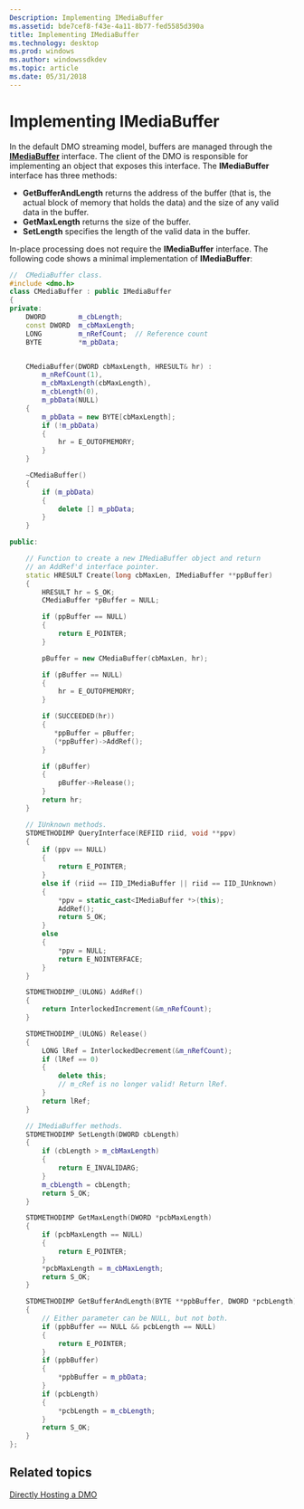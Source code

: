```yaml
---
Description: Implementing IMediaBuffer
ms.assetid: bde7cef8-f43e-4a11-8b77-fed5585d390a
title: Implementing IMediaBuffer
ms.technology: desktop
ms.prod: windows
ms.author: windowssdkdev
ms.topic: article
ms.date: 05/31/2018
---
```


# Implementing IMediaBuffer

In the default DMO streaming model, buffers are managed through the [**IMediaBuffer**](/windows/desktop/api/Mediaobj/nn-mediaobj-imediabuffer) interface. The client of the DMO is responsible for implementing an object that exposes this interface. The **IMediaBuffer** interface has three methods:

-   **GetBufferAndLength** returns the address of the buffer (that is, the actual block of memory that holds the data) and the size of any valid data in the buffer.
-   **GetMaxLength** returns the size of the buffer.
-   **SetLength** specifies the length of the valid data in the buffer.

In-place processing does not require the **IMediaBuffer** interface. The following code shows a minimal implementation of **IMediaBuffer**:


```C++
//  CMediaBuffer class.
#include <dmo.h>
class CMediaBuffer : public IMediaBuffer
{
private:
    DWORD        m_cbLength;
    const DWORD  m_cbMaxLength;
    LONG         m_nRefCount;  // Reference count
    BYTE         *m_pbData;


    CMediaBuffer(DWORD cbMaxLength, HRESULT& hr) :
        m_nRefCount(1),
        m_cbMaxLength(cbMaxLength),
        m_cbLength(0),
        m_pbData(NULL)
    {
        m_pbData = new BYTE[cbMaxLength];
        if (!m_pbData) 
        {
            hr = E_OUTOFMEMORY;
        }
    }

    ~CMediaBuffer()
    {
        if (m_pbData) 
        {
            delete [] m_pbData;
        }
    }

public:

    // Function to create a new IMediaBuffer object and return 
    // an AddRef'd interface pointer.
    static HRESULT Create(long cbMaxLen, IMediaBuffer **ppBuffer)
    {
        HRESULT hr = S_OK;
        CMediaBuffer *pBuffer = NULL;

        if (ppBuffer == NULL)
        {
            return E_POINTER;
        }

        pBuffer = new CMediaBuffer(cbMaxLen, hr);

        if (pBuffer == NULL)
        {
            hr = E_OUTOFMEMORY;
        }

        if (SUCCEEDED(hr))
        {
           *ppBuffer = pBuffer;
           (*ppBuffer)->AddRef();
        }

        if (pBuffer)
        {
            pBuffer->Release();
        }
        return hr;
    }

    // IUnknown methods.
    STDMETHODIMP QueryInterface(REFIID riid, void **ppv)
    {
        if (ppv == NULL) 
        {
            return E_POINTER;
        }
        else if (riid == IID_IMediaBuffer || riid == IID_IUnknown) 
        {
            *ppv = static_cast<IMediaBuffer *>(this);
            AddRef();
            return S_OK;
        }
        else
        {
            *ppv = NULL;
            return E_NOINTERFACE;
        }
    }

    STDMETHODIMP_(ULONG) AddRef()
    {
        return InterlockedIncrement(&m_nRefCount);
    }

    STDMETHODIMP_(ULONG) Release()
    {
        LONG lRef = InterlockedDecrement(&m_nRefCount);
        if (lRef == 0) 
        {
            delete this;
            // m_cRef is no longer valid! Return lRef.
        }
        return lRef;  
    }

    // IMediaBuffer methods.
    STDMETHODIMP SetLength(DWORD cbLength)
    {
        if (cbLength > m_cbMaxLength) 
        {
            return E_INVALIDARG;
        }
        m_cbLength = cbLength;
        return S_OK;
    }

    STDMETHODIMP GetMaxLength(DWORD *pcbMaxLength)
    {
        if (pcbMaxLength == NULL) 
        {
            return E_POINTER;
        }
        *pcbMaxLength = m_cbMaxLength;
        return S_OK;
    }

    STDMETHODIMP GetBufferAndLength(BYTE **ppbBuffer, DWORD *pcbLength)
    {
        // Either parameter can be NULL, but not both.
        if (ppbBuffer == NULL && pcbLength == NULL) 
        {
            return E_POINTER;
        }
        if (ppbBuffer) 
        {
            *ppbBuffer = m_pbData;
        }
        if (pcbLength) 
        {
            *pcbLength = m_cbLength;
        }
        return S_OK;
    }
};

```



## Related topics

<dl> <dt>

[Directly Hosting a DMO](directly-hosting-a-dmo.md)
</dt> </dl>

 

 



